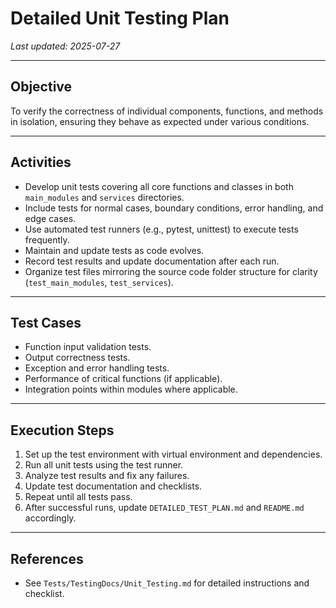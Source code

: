 # Detailed Unit Testing Plan

_Last updated: 2025-07-27_

---

## Objective

To verify the correctness of individual components, functions, and methods in isolation, ensuring they behave as expected under various conditions.

---

## Activities

- Develop unit tests covering all core functions and classes in both `main_modules` and `services` directories.
- Include tests for normal cases, boundary conditions, error handling, and edge cases.
- Use automated test runners (e.g., pytest, unittest) to execute tests frequently.
- Maintain and update tests as code evolves.
- Record test results and update documentation after each run.
- Organize test files mirroring the source code folder structure for clarity (`test_main_modules`, `test_services`).

---

## Test Cases

- Function input validation tests.
- Output correctness tests.
- Exception and error handling tests.
- Performance of critical functions (if applicable).
- Integration points within modules where applicable.

---

## Execution Steps

1. Set up the test environment with virtual environment and dependencies.
2. Run all unit tests using the test runner.
3. Analyze test results and fix any failures.
4. Update test documentation and checklists.
5. Repeat until all tests pass.
6. After successful runs, update `DETAILED_TEST_PLAN.md` and `README.md` accordingly.

---

## References

- See `Tests/TestingDocs/Unit_Testing.md` for detailed instructions and checklist.

